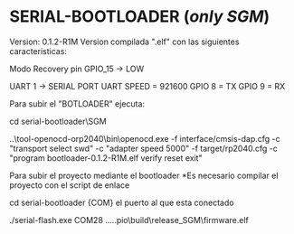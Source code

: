 # SERIAL-BOOTLOADER (*only SGM*)

Version: 0.1.2-R1M
Version compilada ".elf" con las siguientes caracteristicas:

Modo Recovery pin GPIO_15 -> LOW

UART 1 -> SERIAL PORT
UART SPEED = 921600
GPIO 8 = TX
GPIO 9 = RX

Para subir el "BOTLOADER" ejecuta: 

cd serial-bootloader\SGM

..\tool-openocd-orp2040\bin\openocd.exe -f interface/cmsis-dap.cfg -c "transport select swd" -c "adapter speed 5000" -f target/rp2040.cfg -c "program bootloader-0.1.2-R1M.elf verify reset exit"

Para subir el proyecto mediante el bootloader 
*Es necesario compilar el proyecto con el script de enlace

cd serial-bootloader
{COM} el puerto al que esta conectado

./serial-flash.exe COM28 ..\..\.pio\build\release_SGM\firmware.elf